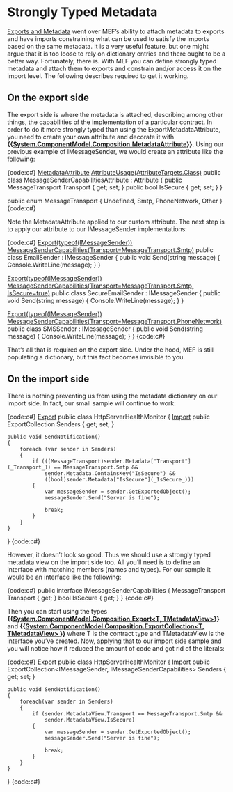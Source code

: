 # Strongly Typed Metadata

[Exports and Metadata](Exports-and-Metadata) went over MEF’s ability to attach metadata to exports and have imports constraining what can be used to satisfy the imports based on the same metadata. It is a very useful feature, but one might argue that it is too loose to rely on dictionary entries and there ought to be a better way. 
Fortunately, there is. With MEF you can define strongly typed metadata and attach them to exports and constrain and/or access it on the import level. The following describes required to get it working.

## On the export side

The export side is where the metadata is attached, describing among other things, the capabilities of the implementation of a particular contract. In order to do it more strongly typed than using the ExportMetadataAttribute, you need to create your own attribute and decorate it with **{{[System.ComponentModel.Composition.MetadataAttribute](System.ComponentModel.Composition.MetadataAttribute)}}**. Using our previous example of IMessageSender, we would create an attribute like the following:

{code:c#}
[MetadataAttribute](MetadataAttribute)
[AttributeUsage(AttributeTargets.Class)](AttributeUsage(AttributeTargets.Class))
public class MessageSenderCapabilitiesAttribute : Attribute
{
    public MessageTransport Transport { get; set; }
    public bool IsSecure { get; set; }
}

public enum MessageTransport
{
    Undefined,
    Smtp,
    PhoneNetwork,
    Other
}
{code:c#}

Note the MetadataAttribute applied to our custom attribute.
The next step is to apply our attribute to our IMessageSender implementations:

{code:c#}
[Export(typeof(IMessageSender))](Export(typeof(IMessageSender)))
[MessageSenderCapabilities(Transport=MessageTransport.Smtp)](MessageSenderCapabilities(Transport=MessageTransport.Smtp))
public class EmailSender : IMessageSender
{
    public void Send(string message)
    {
        Console.WriteLine(message);
    }
}

[Export(typeof(IMessageSender))](Export(typeof(IMessageSender)))
[MessageSenderCapabilities(Transport=MessageTransport.Smtp, IsSecure=true)](MessageSenderCapabilities(Transport=MessageTransport.Smtp,-IsSecure=true))
public class SecureEmailSender : IMessageSender
{
    public void Send(string message)
    {
        Console.WriteLine(message);
    }
}

[Export(typeof(IMessageSender))](Export(typeof(IMessageSender)))
[MessageSenderCapabilities(Transport=MessageTransport.PhoneNetwork)](MessageSenderCapabilities(Transport=MessageTransport.PhoneNetwork))
public class SMSSender : IMessageSender
{
    public void Send(string message)
    {
        Console.WriteLine(message);
    }
}
{code:c#}

That’s all that is required on the export side. Under the hood, MEF is still populating a dictionary, but this fact becomes invisible to you.

## On the import side

There is nothing preventing us from using the metadata dictionary on our import side. In fact, our small sample will continue to work:

{code:c#}
[Export](Export)
public class HttpServerHealthMonitor
{
    [Import](Import)
    public ExportCollection<IMessageSender> Senders { get; set; }

    public void SendNotification()
    {
        foreach (var sender in Senders)
        {
            if (((MessageTransport)sender.Metadata["Transport"](_Transport_)) == MessageTransport.Smtp && 
                sender.Metadata.ContainsKey("IsSecure") &&
                ((bool)sender.Metadata["IsSecure"](_IsSecure_)))
            {
                var messageSender = sender.GetExportedObject();
                messageSender.Send("Server is fine");
                
                break;
            }
        }
    }
}
{code:c#} 

However, it doesn’t look so good. Thus we should use a strongly typed metadata view on the import side too. All you’ll need is to define an interface with matching members (names and types). For our sample it would be an interface like the following:

{code:c#}
public interface IMessageSenderCapabilities
{
    MessageTransport Transport { get; }
    bool IsSecure { get; }
}
{code:c#}

Then you can start using the types **{{[System.ComponentModel.Composition.Export<T, TMetadataView>](System.ComponentModel.Composition.Export_T,-TMetadataView_)}}** and **{{[System.ComponentModel.Composition.ExportCollection<T, TMetadataView> ](System.ComponentModel.Composition.ExportCollection_T,-TMetadataView_-)}}** where T is the contract type and TMetadataView is the interface you’ve created. 
Now, applying that to our import side sample and you will notice how it reduced the amount of code and got rid of the literals:

{code:c#}
[Export](Export)
public class HttpServerHealthMonitor
{
    [Import](Import)
    public ExportCollection<IMessageSender, IMessageSenderCapabilities> Senders { get; set; }

    public void SendNotification()
    {
        foreach(var sender in Senders)
        {
            if (sender.MetadataView.Transport == MessageTransport.Smtp && 
                sender.MetadataView.IsSecure)
            {
                var messageSender = sender.GetExportedObject();
                messageSender.Send("Server is fine");
                
                break;
            }
        }
    }
}
{code:c#}
 

